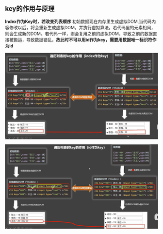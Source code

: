 
## key的作用与原理
**Index作为Key时，若改变列表顺序** 初始数据现在内存里生成虚拟DOM,当代码内容修改以后，将会重新生成虚拟DOM，并执行虚拟算法。若代码里的元素相同，则会生成新的DOM。若代码一样，则会复用之前的虚拟DOM，导致之前的数据直接被搬运，导致数据错乱，**故此时不可以用id作为key，需要用数据唯一标识符作为id**

![img_1.png](img_1.png)

![img_2.png](img_2.png)